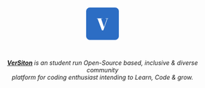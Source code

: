 
  
  <p style="text-align:center;" align="center">
  <a href="#">
   <img align="center" src="https://github.com/VerSiton/.github/blob/main/images/versiton%20logo.png" width="15%"  height="15%"/></p>
  </a>
  
<br />
<p align="center">
  <a href="https://discord.gg/z8WK5Z3GPJ/"> <i><b>VerSiton</b></a> is an student run Open-Source based, inclusive & diverse community <br>
platform for coding enthusiast intending to Learn, Code & grow.</i>
</p>
